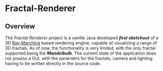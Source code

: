# Fractal-Renderer
## Overview

The *Fractal Renderer* project is a vanilla Java developed ***first sketchout*** of a 3D [Ray-Marching](https://en.wikipedia.org/wiki/Ray_marching#:~:text=Ray%20marching%20is%20a%20class,points%20from%20a%203D%20scan.) based rendering engine, capable of visualizing a range of 3D fractals. As of now, the functionality is very limited, with the only fractal supported being the ***Mandelbulb***. The current state of the application does not posess a GUI, with the parametrs for the fractals, camera and lighting having to be written directly in the source code. 


